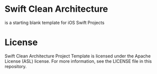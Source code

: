 <h1>Swift Clean Architecture</h1>
<p>is a starting blank template for iOS Swift Projects</p>

<h1>License</h1>
<p>Swift Clean Architecture Project Template is licensed under the Apache License (ASL) license. For more information, see the LICENSE file in this repository.</p>
